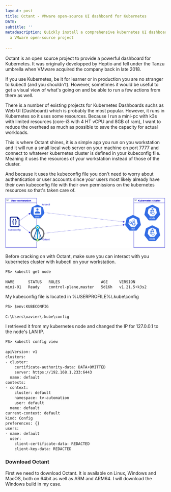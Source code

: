 ```yaml
---
layout: post
title: Octant - VMware open-source UI dashboard for Kubernetes
DATE: 
subtitle: ''
metadescription: Quickly install a comprehensive kubernetes UI dashboard with Octant,
  a VMware open-source project

---
```

Octant is an open source project to provide a powerful dashboard for Kubernetes. It was originally developped by Heptio and fell under the Tanzu umbrella when VMware acquired the company back in late 2018.

If you use Kubernetes, be it for learner or in production you are no stranger to kubectl (and you shouldn't). However, sometimes it would be useful to get a visual view of what's going on and be able to run a few actions from there as well. 

There is a number of existing projects for Kubernetes Dashboards suchs as Web UI (Dashboard) which is probably the most popular. However, it runs in Kubernetes so it uses some resources. Because I run a mini-pc with k3s with limited resources (core-i3 with 4 HT vCPU and 8GB of ram), I want to reduce the overhead as much as possible to save the capacity for actual workloads. 

This is where Octant shines, it is a simple app you run on you workstation and it will run a small local web server on your machine on port 7777 and connect to whatever kubernetes cluster is defined in your kubeconfig file. Meaning it uses the resources of your workstation instead of those of the cluster.

And because it uses the kubeconfig file you don't need to worry about authentication or user accounts since your users most likely already have their own kubeconfig file with their own permissions on the kubernetes resources so that's taken care of.

![](/img/octant1.png)

Before cracking on with Octant, make sure you can interact with you kubernetes cluster with kubectl on your workstation. 

    PS> kubectl get node
    
    NAME      STATUS   ROLES                  AGE     VERSION
    mini-01   Ready    control-plane,master   5d16h   v1.21.5+k3s2

My kubeconfig file is located in %USERPROFILE%\\.kube\\config

    PS> $env:KUBECONFIG
    
    C:\Users\xavier\.kube\config

I retrieved it from my kubernetes node and changed the IP for 127.0.0.1 to the node's LAN IP.

    PS> kubectl config view
    
    apiVersion: v1
    clusters:
    - cluster:
        certificate-authority-data: DATA+OMITTED
        server: https://192.168.1.233:6443
      name: default
    contexts:
    - context:
        cluster: default
        namespace: tv-automation
        user: default
      name: default
    current-context: default
    kind: Config
    preferences: {}
    users:
    - name: default
      user:
        client-certificate-data: REDACTED
        client-key-data: REDACTED

### Download Octant

First we need to download Octant. It is available on Linux, Windows and MacOS, both on 64bit as well as ARM and ARM64. I will download the Windows build in my case.